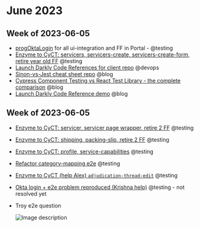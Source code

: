 # June 2023

## Week of 2023-06-05 

- [progOktaLogin](https://github.com/helloextend/client/pull/6486) for all ui-integration and FF in Portal - @testing
- [Enzyme to CyCT: servicers, servicers-create, servicers-create-form, retire year old FF](https://github.com/helloextend/client/pull/6519) @testing
- [Launch Darkly Code References for client repo](https://github.com/helloextend/client/pull/6520) @devops
- [Sinon-vs-Jest cheat sheet repo](https://github.com/muratkeremozcan/sinon-vs-jest) @blog
- [Cypress Component Testing vs React Test Library - the complete comparison](https://dev.to/muratkeremozcan/cypress-component-testing-vs-react-test-library-the-complete-comparison-28gn) @blog
- [Launch Darkly Code Reference demo](https://www.youtube.com/watch?v=PD7x4X8Uo-E) @blog

## Week of 2023-06-05 

- [Enzyme to CyCT: servicer, servicer page wrapper, retire 2 FF](https://github.com/helloextend/client/pull/6542) @testing

- [Enzyme to CyCT: shipping, packing-slip, retire 2 FF](https://github.com/helloextend/client/pull/6563) @testing

- [Enzyme to CyCT: profile, service-capabilities](https://github.com/helloextend/client/pull/6568) @testing

- [Refactor category-mapping e2e](https://github.com/helloextend/client/pull/6537) @testing

- [Enzyme to CyCT (help Alex) `adjudication-thread-edit`](https://github.com/helloextend/client/pull/6546) @testing

- [Okta login + e2e problem reproduced (Krishna help)](https://github.com/helloextend/client/pull/6501) @testing - not resolved yet

- Troy e2e question

  ![Image description](https://dev-to-uploads.s3.amazonaws.com/uploads/articles/iguf8fq4stxtzkul07c0.png)
  
  

